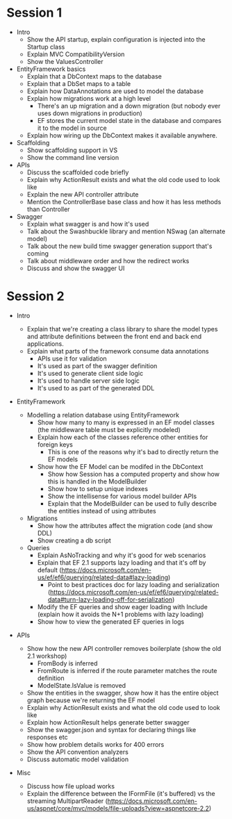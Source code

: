 # Session 1

- Intro
	- Show the API startup, explain configuration is injected into the Startup class
	- Explain MVC CompatibilityVersion
	- Show the ValuesController
- EntityFramework basics
	- Explain that a DbContext maps to the database
	- Explain that a DbSet maps to a table
	- Explain how DataAnnotations are used to model the database
	- Explain how migrations work at a high level
		- There's an up migration and a down migration (but nobody ever uses down migrations in production)
		- EF stores the current model state in the database and compares it to the model in source
	- Explain how wiring up the DbContext makes it available anywhere.
- Scaffolding
	- Show scaffolding support in VS
	- Show the command line version
- APIs
    - Discuss the scaffolded code briefly
	- Explain why ActionResult<T> exists and what the old code used to look like
	- Explain the new API controller attribute
	- Mention the ControllerBase base class and how it has less methods than Controller
- Swagger
	- Explain what swagger is and how it's used
	- Talk about the Swashbuckle library and mention NSwag (an alternate model)
	- Talk about the new build time swagger generation support that's coming
	- Talk about middleware order and how the redirect works
	- Discuss and show the swagger UI
 
# Session 2

- Intro
	- Explain that we're creating a class library to share the model types and attribute definitions between
	the front end and back end applications.
	- Explain what parts of the framework consume data annotations
		- APIs use it for validation
		- It's used as part of the swagger definition
		- It's used to generate client side logic
		- It's used to handle server side logic
		- It's used to as part of the generated DDL

- EntityFramework
	- Modelling a relation database using EntityFramework
		- Show how many to many is expressed in an EF model classes (the middleware table must be explicitly modeled)
		- Explain how each of the classes reference other entities for foreign keys
			- This is one of the reasons why it's bad to directly return the EF models
		- Show how the EF Model can be modifed in the DbContext
			- Show how Session has a computed property and show how this is handled in the ModelBuilder
			- Show how to setup unique indexes
			- Show the intellisense for various model builder APIs
			- Explain that the ModelBuilder can be used to fully describe the entities instead of using attributes
	- Migrations
		- Show how the attributes affect the migration code (and show DDL)
		- Show creating a db script
	- Queries
	    - Explain AsNoTracking and why it's good for web scenarios
		- Explain that EF 2.1 supports lazy loading and that it's off by default (https://docs.microsoft.com/en-us/ef/ef6/querying/related-data#lazy-loading)
			- Point to best practices doc for lazy loading and serialization (https://docs.microsoft.com/en-us/ef/ef6/querying/related-data#turn-lazy-loading-off-for-serialization)
		- Modify the EF queries and show eager loading with Include (explain how it avoids the N+1 problems with lazy loading)
		- Show how to view the generated EF queries in logs
- APIs
	- Show how the new API controller removes boilerplate (show the old 2.1 workshop)
		- FromBody is inferred
		- FromRoute is inferred if the route parameter matches the route definition
		- ModelState.IsValue is removed
    - Show the entities in the swagger, show how it has the entire object graph because we're returning the EF model
	- Explain why ActionResult<T> exists and what the old code used to look like
	- Explain how ActionResult<T> helps generate better swagger
	- Show the swagger.json and syntax for declaring things like responses etc
	- Show how problem details works for 400 errors
	- Show the API convention analyzers
	- Discuss automatic model validation
- Misc
   - Discuss how file upload works
   - Explain the difference between the IFormFile (it's buffered) vs the streaming MultipartReader (https://docs.microsoft.com/en-us/aspnet/core/mvc/models/file-uploads?view=aspnetcore-2.2)
 

